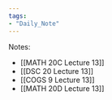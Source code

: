```yaml
---
tags:  
- "Daily_Note"  
---
```

  
Notes:  
- [[MATH 20C Lecture 13]]  
- [[DSC 20 Lecture 13]]  
- [[COGS 9 Lecture 13]]  
- [[MATH 20D Lecture 13]]  
